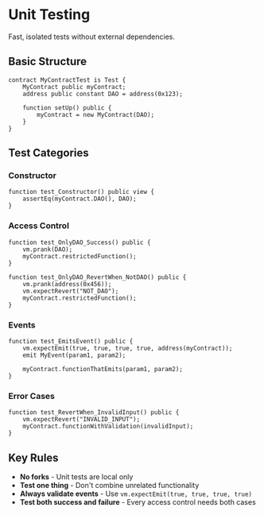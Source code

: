 # Unit Testing

Fast, isolated tests without external dependencies.

## Basic Structure
```solidity
contract MyContractTest is Test {
    MyContract public myContract;
    address public constant DAO = address(0x123);

    function setUp() public {
        myContract = new MyContract(DAO);
    }
}
```

## Test Categories

### Constructor
```solidity
function test_Constructor() public view {
    assertEq(myContract.DAO(), DAO);
}
```

### Access Control
```solidity
function test_OnlyDAO_Success() public {
    vm.prank(DAO);
    myContract.restrictedFunction();
}

function test_OnlyDAO_RevertWhen_NotDAO() public {
    vm.prank(address(0x456));
    vm.expectRevert("NOT_DAO");
    myContract.restrictedFunction();
}
```

### Events
```solidity
function test_EmitsEvent() public {
    vm.expectEmit(true, true, true, true, address(myContract));
    emit MyEvent(param1, param2);
    
    myContract.functionThatEmits(param1, param2);
}
```

### Error Cases
```solidity
function test_RevertWhen_InvalidInput() public {
    vm.expectRevert("INVALID_INPUT");
    myContract.functionWithValidation(invalidInput);
}
```

## Key Rules

- **No forks** - Unit tests are local only
- **Test one thing** - Don't combine unrelated functionality  
- **Always validate events** - Use `vm.expectEmit(true, true, true, true)`
- **Test both success and failure** - Every access control needs both cases